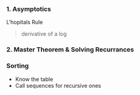 
### 1. Asymptotics
L'hopitals Rule
> derivative of a log


### 2. Master Theorem & Solving Recurrances

### Sorting
- Know the table
- Call sequences for recursive ones
